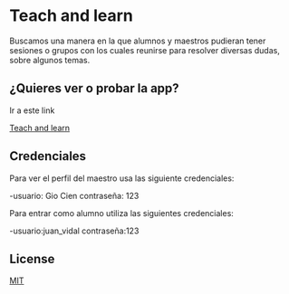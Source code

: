 # Teach and learn

Buscamos una manera en la que alumnos y maestros pudieran tener sesiones o grupos con los cuales reunirse para resolver diversas dudas, sobre algunos temas.

## ¿Quieres ver o probar la app?

Ir a este link


[Teach and learn](https://limitless-scrubland-37557.herokuapp.com/)


## Credenciales

Para ver el perfil del maestro usa las siguiente credenciales:

-usuario: Gio Cien contraseña: 123

Para entrar como alumno utiliza las siguientes credenciales:

-usuario:juan_vidal  contraseña:123



## License
[MIT](https://choosealicense.com/licenses/mit/)